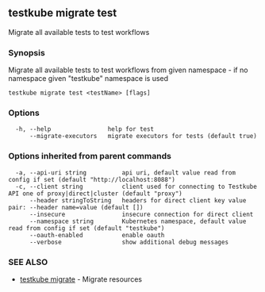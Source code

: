 <head>
  <meta name="docsearch:indexPrefix" content="reference-doc" />
</head>

## testkube migrate test

Migrate all available tests to test workflows

### Synopsis

Migrate all available tests to test workflows from given namespace - if no namespace given "testkube" namespace is used

```
testkube migrate test <testName> [flags]
```

### Options

```
  -h, --help                help for test
      --migrate-executors   migrate executors for tests (default true)
```

### Options inherited from parent commands

```
  -a, --api-uri string          api uri, default value read from config if set (default "http://localhost:8088")
  -c, --client string           client used for connecting to Testkube API one of proxy|direct|cluster (default "proxy")
      --header stringToString   headers for direct client key value pair: --header name=value (default [])
      --insecure                insecure connection for direct client
      --namespace string        Kubernetes namespace, default value read from config if set (default "testkube")
      --oauth-enabled           enable oauth
      --verbose                 show additional debug messages
```

### SEE ALSO

- [testkube migrate](testkube_migrate.md) - Migrate resources
